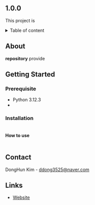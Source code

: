 ##  1.0.0

This project is 


<details>
    <summary>Table of content</summary>

- [About](#about)
- [Getting-Started](#getting-started)
    - [Prerequisite](#prerequisite)
    - [Installation](#installation)
- [License](#license)
- [Contact](#contact)
- [Links](#links)    
</details>

## About

**repository** provide


## Getting Started
### Prerequisite
* Python 3.12.3
* 
### Installation

```bash

```

#### How to use
```bash

```

## Contact

DongHun Kim - <ddong3525@naver.com>

## Links

* [Website]()
